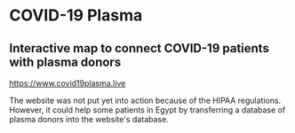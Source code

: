 
# COVID-19 Plasma

## Interactive map to connect COVID-19 patients with plasma donors

https://www.covid19plasma.live

The website was not put yet into action because of the HIPAA regulations. However, it could help some patients in Egypt by transferring a database of plasma donors into the website's database.
